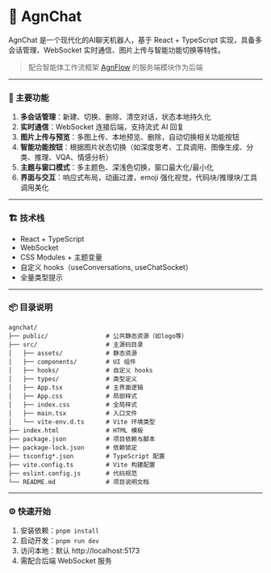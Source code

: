 # 🤖 AgnChat

AgnChat 是一个现代化的AI聊天机器人，基于 React + TypeScript 实现，具备多会话管理、WebSocket 实时通信、图片上传与智能功能切换等特性。

> 配合智能体工作流框架 [AgnFlow](https://github.com/jianduo1/agnflow) 的服务端模块作为后端

---

### 🚀 主要功能

1. **多会话管理**：新建、切换、删除、清空对话，状态本地持久化
2. **实时通信**：WebSocket 连接后端，支持流式 AI 回复
3. **图片上传与预览**：多图上传、本地预览、删除，自动切换相关功能按钮
4. **智能功能按钮**：根据图片状态切换（如深度思考、工具调用、图像生成、分类、推理、VQA、情感分析）
5. **主题与窗口模式**：多主题色、深浅色切换，窗口最大化/最小化
6. **界面与交互**：响应式布局，动画过渡，emoji 强化视觉，代码块/推理块/工具调用美化

---

### 🏗️ 技术栈

- React + TypeScript
- WebSocket
- CSS Modules + 主题变量
- 自定义 hooks（useConversations, useChatSocket）
- 全量类型提示

---

### 📦 目录说明

```
agnchat/
├── public/                # 公共静态资源（如logo等）
├── src/                   # 主源码目录
│   ├── assets/            # 静态资源
│   ├── components/        # UI 组件
│   ├── hooks/             # 自定义 hooks
│   ├── types/             # 类型定义
│   ├── App.tsx            # 主界面逻辑
│   ├── App.css            # 局部样式
│   ├── index.css          # 全局样式
│   ├── main.tsx           # 入口文件
│   └── vite-env.d.ts      # Vite 环境类型
├── index.html             # HTML 模板
├── package.json           # 项目依赖与脚本
├── package-lock.json      # 依赖锁定
├── tsconfig*.json         # TypeScript 配置
├── vite.config.ts         # Vite 构建配置
├── eslint.config.js       # 代码规范
└── README.md              # 项目说明文档
```

---

### ⚙️ 快速开始

1. 安装依赖：`pnpm install`
2. 启动开发：`pnpm run dev`
3. 访问本地：默认 http://localhost:5173
4. 需配合后端 WebSocket 服务
